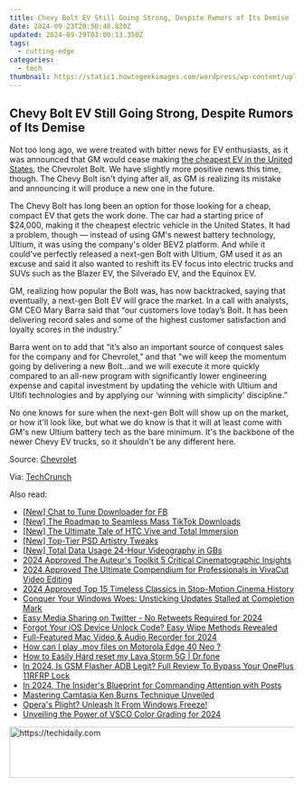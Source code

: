 ```yaml
---
title: Chevy Bolt EV Still Going Strong, Despite Rumors of Its Demise
date: 2024-09-23T20:50:48.820Z
updated: 2024-09-29T03:00:13.350Z
tags:
  - cutting-edge
categories:
  - tech
thumbnail: https://static1.howtogeekimages.com/wordpress/wp-content/uploads/2023/04/52769087095_d6de47dfd5_o.jpg
---
```


## Chevy Bolt EV Still Going Strong, Despite Rumors of Its Demise

Not too long ago, we were treated with bitter news for EV enthusiasts, as it was announced that GM would cease making [the cheapest EV in the United States](https://desktop-recording.techidaily.com/updated-mastering-zoom-audio-high-fidelity-and-unmuted-channels-for-2024/), the Chevrolet Bolt. We have slightly more positive news this time, though. The Chevy Bolt isn't dying after all, as GM is realizing its mistake and announcing it will produce a new one in the future.

 The Chevy Bolt has long been an option for those looking for a cheap, compact EV that gets the work done. The car had a starting price of $24,000, making it the cheapest electric vehicle in the United States. It had a problem, though — instead of using GM's newest battery technology, Ultium, it was using the company's older BEV2 platform. And while it could've perfectly released a next-gen Bolt with Ultium, GM used it as an excuse and said it also wanted to reshift its EV focus into electric trucks and SUVs such as the Blazer EV, the Silverado EV, and the Equinox EV.

 GM, realizing how popular the Bolt was, has now backtracked, saying that eventually, a next-gen Bolt EV will grace the market. In a call with analysts, GM CEO Mary Barra said that “our customers love today’s Bolt. It has been delivering record sales and some of the highest customer satisfaction and loyalty scores in the industry.”

 Barra went on to add that “it’s also an important source of conquest sales for the company and for Chevrolet," and that "we will keep the momentum going by delivering a new Bolt…and we will execute it more quickly compared to an all-new program with significantly lower engineering expense and capital investment by updating the vehicle with Ultium and Ultifi technologies and by applying our ‘winning with simplicity’ discipline.”

 No one knows for sure when the next-gen Bolt will show up on the market, or how it'll look like, but what we do know is that it will at least come with GM's new Ultium battery tech as the bare minimum. It's the backbone of the newer Chevy EV trucks, so it shouldn't be any different here.

 Source: [Chevrolet](https://media.chevrolet.com/media/us/en/chevrolet/home.detail.html/content/Pages/news/us/en/2023/jul/0725-chevrolet.html) 

 Via: [TechCrunch](https://techcrunch.com/2023/07/25/gm-isnt-going-to-kill-off-the-chevy-bolt-ev-after-all/)

<ins class="adsbygoogle"
     style="display:block"
     data-ad-format="autorelaxed"
     data-ad-client="ca-pub-7571918770474297"
     data-ad-slot="1223367746"></ins>

<ins class="adsbygoogle"
     style="display:block"
     data-ad-client="ca-pub-7571918770474297"
     data-ad-slot="8358498916"
     data-ad-format="auto"
     data-full-width-responsive="true"></ins>

<span class="atpl-alsoreadstyle">Also read:</span>
<div><ul>
<li><a href="https://facebook-videos.techidaily.com/new-chat-to-tune-downloader-for-fb/"><u>[New] Chat to Tune Downloader for FB</u></a></li>
<li><a href="https://some-skills.techidaily.com/new-the-roadmap-to-seamless-mass-tiktok-downloads/"><u>[New] The Roadmap to Seamless Mass TikTok Downloads</u></a></li>
<li><a href="https://some-skills.techidaily.com/new-the-ultimate-tale-of-htc-vive-and-total-immersion/"><u>[New] The Ultimate Tale of HTC Vive and Total Immersion</u></a></li>
<li><a href="https://some-skills.techidaily.com/new-top-tier-psd-artistry-tweaks/"><u>[New] Top-Tier PSD Artistry Tweaks</u></a></li>
<li><a href="https://some-skills.techidaily.com/new-total-data-usage-24-hour-videography-in-gbs/"><u>[New] Total Data Usage 24-Hour Videography in GBs</u></a></li>
<li><a href="https://some-skills.techidaily.com/2024-approved-the-auteurs-toolkit-5-critical-cinematographic-insights/"><u>2024 Approved The Auteur's Toolkit 5 Critical Cinematographic Insights</u></a></li>
<li><a href="https://some-skills.techidaily.com/2024-approved-the-ultimate-compendium-for-professionals-in-vivacut-video-editing/"><u>2024 Approved The Ultimate Compendium for Professionals in VivaCut Video Editing</u></a></li>
<li><a href="https://some-skills.techidaily.com/2024-approved-top-15-timeless-classics-in-stop-motion-cinema-history/"><u>2024 Approved Top 15 Timeless Classics in Stop-Motion Cinema History</u></a></li>
<li><a href="https://common-error.techidaily.com/conquer-your-windows-woes-unsticking-updates-stalled-at-completion-mark/"><u>Conquer Your Windows Woes: Unsticking Updates Stalled at Completion Mark</u></a></li>
<li><a href="https://twitter-videos.techidaily.com/easy-media-sharing-on-twitter-no-retweets-required-for-2024/"><u>Easy Media Sharing on Twitter - No Retweets Required for 2024</u></a></li>
<li><a href="https://data-safeguard.techidaily.com/forgot-your-ios-device-unlock-code-easy-wipe-methods-revealed/"><u>Forgot Your iOS Device Unlock Code? Easy Wipe Methods Revealed</u></a></li>
<li><a href="https://screen-sharing-recording.techidaily.com/full-featured-mac-video-and-audio-recorder-for-2024/"><u>Full-Featured Mac Video & Audio Recorder for 2024</u></a></li>
<li><a href="https://phone-solutions.techidaily.com/how-can-i-play-mov-files-on-motorola-edge-40-neo-by-aiseesoft-video-converter-play-mov-on-android/"><u>How can I play .mov files on Motorola Edge 40 Neo ?</u></a></li>
<li><a href="https://techidaily.com/how-to-easily-hard-reset-my-lava-storm-5g-drfone-by-drfone-reset-android-reset-android/"><u>How to Easily Hard reset my Lava Storm 5G | Dr.fone</u></a></li>
<li><a href="https://android-frp.techidaily.com/in-2024-is-gsm-flasher-adb-legit-full-review-to-bypass-your-oneplus-11rfrp-lock-by-drfone-android/"><u>In 2024, Is GSM Flasher ADB Legit? Full Review To Bypass Your OnePlus 11RFRP Lock</u></a></li>
<li><a href="https://some-skills.techidaily.com/in-2024-the-insiders-blueprint-for-commanding-attention-with-posts/"><u>In 2024, The Insider's Blueprint for Commanding Attention with Posts</u></a></li>
<li><a href="https://screen-activity-recording.techidaily.com/mastering-camtasia-ken-burns-technique-unveiled/"><u>Mastering Camtasia Ken Burns Technique Unveiled</u></a></li>
<li><a href="https://win11-tips.techidaily.com/operas-plight-unleash-it-from-windows-freeze/"><u>Opera's Plight? Unleash It From Windows Freeze!</u></a></li>
<li><a href="https://some-skills.techidaily.com/unveiling-the-power-of-vsco-color-grading-for-2024/"><u>Unveiling the Power of VSCO Color Grading for 2024</u></a></li>
</ul></div>

<!-- affiliate ads begin -->
<a href="https://aligracehair.sjv.io/c/5597632/1918703/19272" target="_top" id="1918703">
  <img src="//a.impactradius-go.com/display-ad/19272-1918703" border="0" alt="https://techidaily.com" width="728" height="90"/>
</a>
<img height="0" width="0" src="https://aligracehair.sjv.io/i/5597632/1918703/19272" style="position:absolute;visibility:hidden;" border="0" />
<!-- affiliate ads end -->

